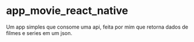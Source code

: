 # app_movie_react_native
Um app simples que consome uma api, feita por mim que retorna dados de  filmes e series em um json.
